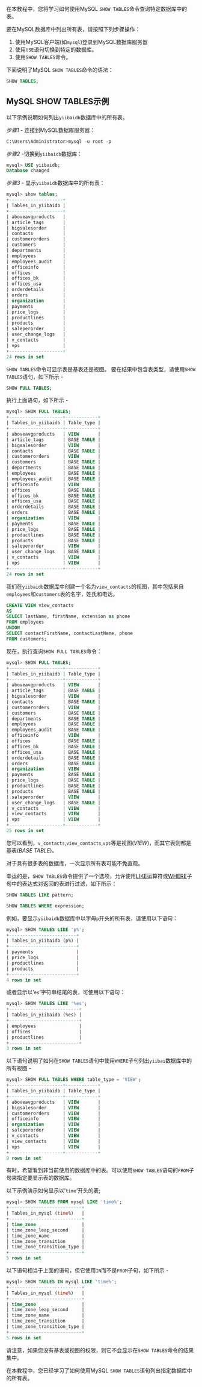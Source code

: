 在本教程中，您将学习如何使用MySQL `SHOW TABLES`命令查询特定数据库中的表。

要在MySQL数据库中列出所有表，请按照下列步骤操作：

1. 使用MySQL客户端(如`mysql`)登录到MySQL数据库服务器
2. 使用`USE`语句切换到特定的数据库。
3. 使用`SHOW TABLES`命令。

下面说明了MySQL `SHOW TABLES`命令的语法：

```sql
SHOW TABLES;
```

## MySQL SHOW TABLES示例

以下示例说明如何列出`yiibaidb`数据库中的所有表。

*步骤1* - 连接到MySQL数据库服务器：

```sql
C:\Users\Administrator>mysql -u root -p
```

*步骤2* -切换到`yiibaidb`数据库：

```sql
mysql> USE yiibaidb;
Database changed
```

*步骤3* - 显示`yiibaidb`数据库中的所有表：

```sql
mysql> show tables;
+--------------------+
| Tables_in_yiibaidb |
+--------------------+
| aboveavgproducts   |
| article_tags       |
| bigsalesorder      |
| contacts           |
| customerorders     |
| customers          |
| departments        |
| employees          |
| employees_audit    |
| officeinfo         |
| offices            |
| offices_bk         |
| offices_usa        |
| orderdetails       |
| orders             |
| organization       |
| payments           |
| price_logs         |
| productlines       |
| products           |
| saleperorder       |
| user_change_logs   |
| v_contacts         |
| vps                |
+--------------------+
24 rows in set
```

`SHOW TABLES`命令可显示表是基表还是视图。 要在结果中包含表类型，请使用`SHOW TABLES`语句，如下所示 -

```sql
SHOW FULL TABLES;
```

执行上面语句，如下所示 -

```sql
mysql> SHOW FULL TABLES;
+--------------------+------------+
| Tables_in_yiibaidb | Table_type |
+--------------------+------------+
| aboveavgproducts   | VIEW       |
| article_tags       | BASE TABLE |
| bigsalesorder      | VIEW       |
| contacts           | BASE TABLE |
| customerorders     | VIEW       |
| customers          | BASE TABLE |
| departments        | BASE TABLE |
| employees          | BASE TABLE |
| employees_audit    | BASE TABLE |
| officeinfo         | VIEW       |
| offices            | BASE TABLE |
| offices_bk         | BASE TABLE |
| offices_usa        | BASE TABLE |
| orderdetails       | BASE TABLE |
| orders             | BASE TABLE |
| organization       | VIEW       |
| payments           | BASE TABLE |
| price_logs         | BASE TABLE |
| productlines       | BASE TABLE |
| products           | BASE TABLE |
| saleperorder       | VIEW       |
| user_change_logs   | BASE TABLE |
| v_contacts         | VIEW       |
| vps                | VIEW       |
+--------------------+------------+
24 rows in set
```

我们在`yiibaidb`数据库中创建一个名为`view_contacts`的视图，其中包括来自`employees`和`customers`表的名字，姓氏和电话。

```sql
CREATE VIEW view_contacts 
AS 
SELECT lastName, firstName, extension as phone 
FROM employees 
UNION
SELECT contactFirstName, contactLastName, phone 
FROM customers;
```

现在，执行查询`SHOW FULL TABLES`命令：

```sql
mysql> SHOW FULL TABLES;
+--------------------+------------+
| Tables_in_yiibaidb | Table_type |
+--------------------+------------+
| aboveavgproducts   | VIEW       |
| article_tags       | BASE TABLE |
| bigsalesorder      | VIEW       |
| contacts           | BASE TABLE |
| customerorders     | VIEW       |
| customers          | BASE TABLE |
| departments        | BASE TABLE |
| employees          | BASE TABLE |
| employees_audit    | BASE TABLE |
| officeinfo         | VIEW       |
| offices            | BASE TABLE |
| offices_bk         | BASE TABLE |
| offices_usa        | BASE TABLE |
| orderdetails       | BASE TABLE |
| orders             | BASE TABLE |
| organization       | VIEW       |
| payments           | BASE TABLE |
| price_logs         | BASE TABLE |
| productlines       | BASE TABLE |
| products           | BASE TABLE |
| saleperorder       | VIEW       |
| user_change_logs   | BASE TABLE |
| v_contacts         | VIEW       |
| view_contacts      | VIEW       |
| vps                | VIEW       |
+--------------------+------------+
25 rows in set
```

您可以看到，`v_contacts`,`view_contacts`,`vps`等是视图(*VIEW*)，而其它表则都是基表(*BASE TABLE*)。

对于具有很多表的数据库，一次显示所有表可能不免直观。

幸运的是，`SHOW TABLES`命令提供了一个选项，允许使用[LIKE](http://www.yiibai.com/mysql/like.html)运算符或[WHERE](http://www.yiibai.com/mysql/where.html)子句中的表达式对返回的表进行过滤，如下所示：

```sql
SHOW TABLES LIKE pattern;

SHOW TABLES WHERE expression;
```

例如，要显示`yiibaidb`数据库中以字母`p`开头的所有表，请使用以下语句：

```sql
mysql> SHOW TABLES LIKE 'p%';
+-------------------------+
| Tables_in_yiibaidb (p%) |
+-------------------------+
| payments                |
| price_logs              |
| productlines            |
| products                |
+-------------------------+
4 rows in set
```

或者显示以’`es`‘字符串结尾的表，可使用以下语句：

```sql
mysql> SHOW TABLES LIKE '%es';
+--------------------------+
| Tables_in_yiibaidb (%es) |
+--------------------------+
| employees                |
| offices                  |
| productlines             |
+--------------------------+
3 rows in set
```

以下语句说明了如何在`SHOW TABLES`语句中使用`WHERE`子句列出`yiibai`数据库中的所有视图 -

```sql
mysql> SHOW FULL TABLES WHERE table_type = 'VIEW';
+--------------------+------------+
| Tables_in_yiibaidb | Table_type |
+--------------------+------------+
| aboveavgproducts   | VIEW       |
| bigsalesorder      | VIEW       |
| customerorders     | VIEW       |
| officeinfo         | VIEW       |
| organization       | VIEW       |
| saleperorder       | VIEW       |
| v_contacts         | VIEW       |
| view_contacts      | VIEW       |
| vps                | VIEW       |
+--------------------+------------+
9 rows in set
```

有时，希望看到非当前使用的数据库中的表。可以使用`SHOW TABLES`语句的`FROM`子句来指定要显示表的数据库。

以下示例演示如何显示以’`time`‘开头的表;

```sql
mysql> SHOW TABLES FROM mysql LIKE 'time%';
+---------------------------+
| Tables_in_mysql (time%)   |
+---------------------------+
| time_zone                 |
| time_zone_leap_second     |
| time_zone_name            |
| time_zone_transition      |
| time_zone_transition_type |
+---------------------------+
5 rows in set
```

以下语句相当于上面的语句，但它使用`IN`而不是`FROM`子句，如下所示 -

```sql
mysql> SHOW TABLES IN mysql LIKE 'time%';
+---------------------------+
| Tables_in_mysql (time%)   |
+---------------------------+
| time_zone                 |
| time_zone_leap_second     |
| time_zone_name            |
| time_zone_transition      |
| time_zone_transition_type |
+---------------------------+
5 rows in set
```

请注意，如果您没有基表或视图的权限，则它不会显示在`SHOW TABLES`命令的结果集中。

在本教程中，您已经学习了如何使用MySQL `SHOW TABLES`语句列出指定数据库中的所有表。